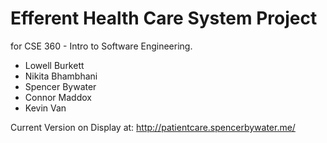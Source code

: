 # Efferent Health Care System Project
for CSE 360 - Intro to Software Engineering.

* Lowell Burkett
* Nikita Bhambhani
* Spencer Bywater
* Connor Maddox
* Kevin Van

Current Version on Display at:
http://patientcare.spencerbywater.me/
